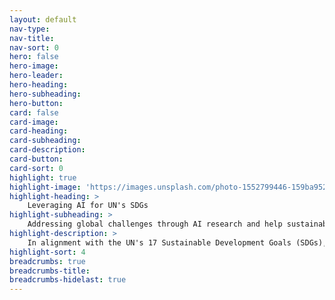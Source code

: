 ```yaml
---
layout: default
nav-type: 
nav-title: 
nav-sort: 0
hero: false
hero-image: 
hero-leader: 
hero-heading: 
hero-subheading: 
hero-button: 
card: false
card-image: 
card-heading: 
card-subheading: 
card-description: 
card-button: 
card-sort: 0
highlight: true
highlight-image: 'https://images.unsplash.com/photo-1552799446-159ba9523315?ixlib=rb-4.0.3&ixid=M3wxMjA3fDB8MHxwaG90by1wYWdlfHx8fGVufDB8fHx8fA%3D%3D&auto=format&fit=crop&w=2070&q=80'
highlight-heading: >
    Leveraging AI for UN's SDGs
highlight-subheading: >
    Addressing global challenges through AI research and help sustainable development
highlight-description: >
    In alignment with the UN's 17 Sustainable Development Goals (SDGs), I am deeply committed to utilizing the potential of AI to address global challenges and contribute to sustainable development. From reducing poverty and improving healthcare to promoting environmental conservation and fostering inclusive education, AI offers diverse avenues for sustainable development.
highlight-sort: 4
breadcrumbs: true
breadcrumbs-title: 
breadcrumbs-hidelast: true
---
```

